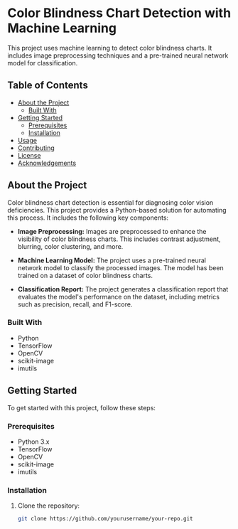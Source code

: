 # Color Blindness Chart Detection with Machine Learning

This project uses machine learning to detect color blindness charts. It includes image preprocessing techniques and a pre-trained neural network model for classification.

## Table of Contents

- [About the Project](#about-the-project)
  - [Built With](#built-with)
- [Getting Started](#getting-started)
  - [Prerequisites](#prerequisites)
  - [Installation](#installation)
- [Usage](#usage)
- [Contributing](#contributing)
- [License](#license)
- [Acknowledgements](#acknowledgements)

## About the Project

Color blindness chart detection is essential for diagnosing color vision deficiencies. This project provides a Python-based solution for automating this process. It includes the following key components:

- **Image Preprocessing:** Images are preprocessed to enhance the visibility of color blindness charts. This includes contrast adjustment, blurring, color clustering, and more.

- **Machine Learning Model:** The project uses a pre-trained neural network model to classify the processed images. The model has been trained on a dataset of color blindness charts.

- **Classification Report:** The project generates a classification report that evaluates the model's performance on the dataset, including metrics such as precision, recall, and F1-score.

### Built With

- Python
- TensorFlow
- OpenCV
- scikit-image
- imutils

## Getting Started

To get started with this project, follow these steps:

### Prerequisites

- Python 3.x
- TensorFlow
- OpenCV
- scikit-image
- imutils

### Installation

1. Clone the repository:
   ```sh
   git clone https://github.com/yourusername/your-repo.git
   ```
